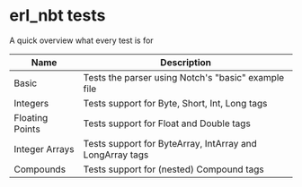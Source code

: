 # erl_nbt tests

A quick overview what every test is for

| Name            | Description                                              |
| --------------- | -------------------------------------------------------- |
| Basic           | Tests the parser using Notch's "basic" example file      |
| Integers        | Tests support for Byte, Short, Int, Long tags            |
| Floating Points | Tests support for Float and Double tags                  |
| Integer Arrays  | Tests support for ByteArray, IntArray and LongArray tags |
| Compounds       | Tests support for (nested) Compound tags                 |